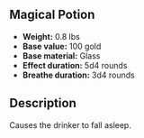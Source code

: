 ## Magical Potion
- **Weight:** 0.8 lbs
- **Base value:** 100 gold
- **Base material:** Glass
- **Effect duration:** 5d4 rounds
- **Breathe duration:** 3d4 rounds
## Description
Causes the drinker to fall asleep.
